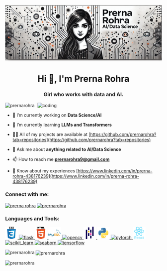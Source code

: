 ![logo](https://github.com/prernarohra/Prerna-Rohra/blob/main/Banner1.png)
<h1 align="center">Hi 👋, I'm Prerna Rohra</h1>
<h3 align="center">Girl who works with data and AI.</h3>

<img align="right" alt="coding" width="400" src=https://user-images.githubusercontent.com/74038190/221352975-94759904-aa4c-4032-a8ab-b546efb9c478.gif>

<p align="left"> <img src="https://komarev.com/ghpvc/?username=prernarohra&label=Profile%20views&color=0e75b6&style=flat" alt="prernarohra" /> </p>

- 🔭 I’m currently working on **Data Science/AI**

- 🌱 I’m currently learning **LLMs and Transformers**

- 👨‍💻 All of my projects are available at [https://github.com/prernarohra?tab=repositories](https://github.com/prernarohra?tab=repositories)

- 💬 Ask me about **anything related to AI/Data Science**

- 📫 How to reach me **prernarohra9@gmail.com**

- 📄 Know about my experiences [https://www.linkedin.com/in/prerna-rohra-438176239](https://www.linkedin.com/in/prerna-rohra-438176239)

<h3 align="left">Connect with me:</h3>
<p align="left">
<a href="https://linkedin.com/in/prerna rohra" target="blank"><img align="center" src="https://raw.githubusercontent.com/rahuldkjain/github-profile-readme-generator/master/src/images/icons/Social/linked-in-alt.svg" alt="prerna rohra" height="30" width="40" /></a>
<a href="https://www.kaggle.com/prernarohra" target="blank"><img align="center" src="https://raw.githubusercontent.com/rahuldkjain/github-profile-readme-generator/master/src/images/icons/Social/kaggle.svg" alt="prernarohra" height="30" width="40" /></a>
</p>

<h3 align="left">Languages and Tools:</h3>
<p align="left"> <a href="https://www.w3schools.com/css/" target="_blank" rel="noreferrer"> <img src="https://raw.githubusercontent.com/devicons/devicon/master/icons/css3/css3-original-wordmark.svg" alt="css3" width="40" height="40"/> </a> <a href="https://flask.palletsprojects.com/" target="_blank" rel="noreferrer"> <img src="https://www.vectorlogo.zone/logos/pocoo_flask/pocoo_flask-icon.svg" alt="flask" width="40" height="40"/> </a> <a href="https://www.w3.org/html/" target="_blank" rel="noreferrer"> <img src="https://raw.githubusercontent.com/devicons/devicon/master/icons/html5/html5-original-wordmark.svg" alt="html5" width="40" height="40"/> </a> <a href="https://www.mysql.com/" target="_blank" rel="noreferrer"> <img src="https://raw.githubusercontent.com/devicons/devicon/master/icons/mysql/mysql-original-wordmark.svg" alt="mysql" width="40" height="40"/> </a> <a href="https://opencv.org/" target="_blank" rel="noreferrer"> <img src="https://www.vectorlogo.zone/logos/opencv/opencv-icon.svg" alt="opencv" width="40" height="40"/> </a> <a href="https://pandas.pydata.org/" target="_blank" rel="noreferrer"> <img src="https://raw.githubusercontent.com/devicons/devicon/2ae2a900d2f041da66e950e4d48052658d850630/icons/pandas/pandas-original.svg" alt="pandas" width="40" height="40"/> </a> <a href="https://www.python.org" target="_blank" rel="noreferrer"> <img src="https://raw.githubusercontent.com/devicons/devicon/master/icons/python/python-original.svg" alt="python" width="40" height="40"/> </a> <a href="https://pytorch.org/" target="_blank" rel="noreferrer"> <img src="https://www.vectorlogo.zone/logos/pytorch/pytorch-icon.svg" alt="pytorch" width="40" height="40"/> </a> <a href="https://reactjs.org/" target="_blank" rel="noreferrer"> <img src="https://raw.githubusercontent.com/devicons/devicon/master/icons/react/react-original-wordmark.svg" alt="react" width="40" height="40"/> </a> <a href="https://scikit-learn.org/" target="_blank" rel="noreferrer"> <img src="https://upload.wikimedia.org/wikipedia/commons/0/05/Scikit_learn_logo_small.svg" alt="scikit_learn" width="40" height="40"/> </a> <a href="https://seaborn.pydata.org/" target="_blank" rel="noreferrer"> <img src="https://seaborn.pydata.org/_images/logo-mark-lightbg.svg" alt="seaborn" width="40" height="40"/> </a> <a href="https://www.tensorflow.org" target="_blank" rel="noreferrer"> <img src="https://www.vectorlogo.zone/logos/tensorflow/tensorflow-icon.svg" alt="tensorflow" width="40" height="40"/> </a> </p>

<p><img align="left" src="https://github-readme-stats.vercel.app/api/top-langs?username=prernarohra&show_icons=true&locale=en&layout=compact" alt="prernarohra" /></p>

<p>&nbsp;<img align="center" src="https://github-readme-stats.vercel.app/api?username=prernarohra&show_icons=true&locale=en" alt="prernarohra" /></p>

<p><img align="center" src="https://github-readme-streak-stats.herokuapp.com/?user=prernarohra&" alt="prernarohra" /></p>
